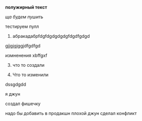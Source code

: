 **полужирный текст**

*ща будем пушить*

тестируем пулл

1. абракадабрfdgfdgdgdgdgfdgdfgdgd

gjjgjgjggjdfgdfgd

измненения
xbffgxf

3. что то создали 

4. Что то изменили 

dssgdgdd 

я джун

создал фишечку

надо бы добавить в продакшн
плохой джун сделал конфликт
